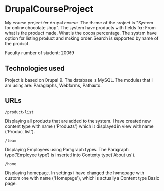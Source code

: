 # DrupalCourseProject
My course project for drupal course. The theme of the project is "System for online chocolate shop". The system have products with fields for: From what is the product made, What is the cocoa percentage. The system have option for listing product and making order. Search is supported by name of the product.

Faculty number of student: 20069

## Technologies used
Project is based on Drupal 9. The database is MySQL. The modules that i am using are: Paragraphs, Webforms, Pathauto.

## URLs

```
/product-list
```
Displaying all products that are added to the system. I have created new content type with name ('Products') which is displayed in view with name ('Product list').

```
/team
```
Displaying Employees using Paragraph types. The Paragraph type('Employee type') is inserted into Contenty type('About us').

```
/home
```
Displaying homepage. In settings i have changed the homepage with custom one with name ('Homepage'), which is actually a Content type Basic page.
